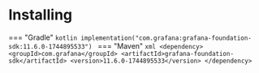 # Installing

=== "Gradle"
    ```kotlin
    implementation("com.grafana:grafana-foundation-sdk:11.6.0-1744895533")
    ```
=== "Maven"
    ```xml
    <dependency>
        <groupId>com.grafana</groupId>
        <artifactId>grafana-foundation-sdk</artifactId>
        <version>11.6.0-1744895533</version>
    </dependency>
    ```
